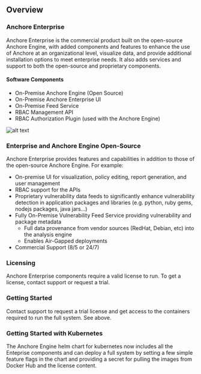 ## Overview

### Anchore Enterprise

Anchore Enterprise is the commercial product built on the open-source Anchore Engine, with added components and features to enhance the use of Anchore at an organizational level, visualize data, and provide additional installation options to meet enterprise needs. It also adds services and support to both the open-source and proprietary components.

#### Software Components

- On-Premise Anchore Engine (Open Source)
- On-Premise Anchore Enterprise UI
- On-Premise Feed Service
- RBAC Management API
- RBAC Authorization Plugin (used with the Anchore Engine)

![alt text]()

### Enterprise and Anchore Engine Open-Source

Anchore Enterprise provides features and capabilities in addition to those of the open-source Anchore Engine. For example:

- On-premise UI for visualization, policy editing, report generation, and user management
- RBAC support for the APIs
- Proprietary vulnerability data feeds to significantly enhance vulnerability detection in application packages and libraries (e.g. python, ruby gems, nodejs packages, java jars...)
- Fully On-Premise Vulnerability Feed Service providing vulnerability and package metadata
    - Full data provenance from vendor sources (RedHat, Debian, etc) into the analysis engine
    - Enables Air-Gapped deployments
- Commercial Support (8/5 or 24/7)


### Licensing

Anchore Enterprise components require a valid license to run. To get a license, contact support or request a trial.

### Getting Started

Contact support to request a trial license and get access to the containers required to run the full system. See above.

### Getting Started with Kubernetes

The Anchore Engine helm chart for kubernetes now includes all the Enteprise components and can deploy a full system by setting a few simple feature flags in the chart and providing a secret for pulling the images from Docker Hub and the license content.



